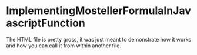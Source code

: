 # ImplementingMostellerFormulaInJavascriptFunction

The HTML file is pretty gross, it was just meant to demonstrate how it works and how you can call it from within another file.
